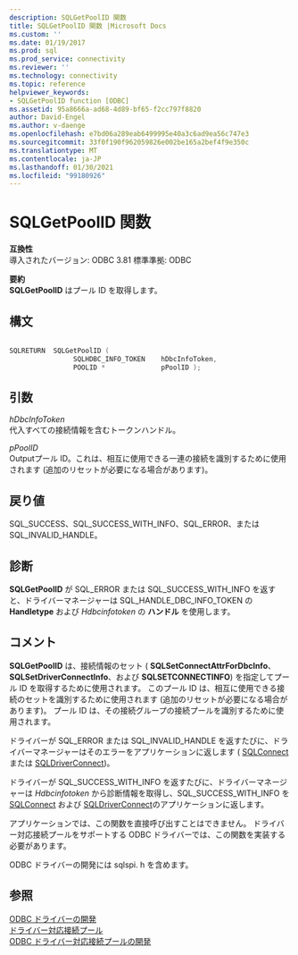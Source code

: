 ```yaml
---
description: SQLGetPoolID 関数
title: SQLGetPoolID 関数 |Microsoft Docs
ms.custom: ''
ms.date: 01/19/2017
ms.prod: sql
ms.prod_service: connectivity
ms.reviewer: ''
ms.technology: connectivity
ms.topic: reference
helpviewer_keywords:
- SQLGetPoolID function [ODBC]
ms.assetid: 95a8666a-ad68-4d89-bf65-f2cc797f8820
author: David-Engel
ms.author: v-daenge
ms.openlocfilehash: e7bd06a289eab6499995e40a3c6ad9ea56c747e3
ms.sourcegitcommit: 33f0f190f962059826e002be165a2bef4f9e350c
ms.translationtype: MT
ms.contentlocale: ja-JP
ms.lasthandoff: 01/30/2021
ms.locfileid: "99180926"
---
```

# <a name="sqlgetpoolid-function"></a>SQLGetPoolID 関数
**互換性**  
 導入されたバージョン: ODBC 3.81 標準準拠: ODBC  
  
 **要約**  
 **SQLGetPoolID** はプール ID を取得します。  
  
## <a name="syntax"></a>構文  
  
```cpp
  
SQLRETURN  SQLGetPoolID (  
                SQLHDBC_INFO_TOKEN    hDbcInfoToken,  
                POOLID *              pPoolID );  
```  
  
## <a name="arguments"></a>引数  
 *hDbcInfoToken*  
 代入すべての接続情報を含むトークンハンドル。  
  
 *pPoolID*  
 Outputプール ID。これは、相互に使用できる一連の接続を識別するために使用されます (追加のリセットが必要になる場合があります)。  
  
## <a name="returns"></a>戻り値  
 SQL_SUCCESS、SQL_SUCCESS_WITH_INFO、SQL_ERROR、または SQL_INVALID_HANDLE。  
  
## <a name="diagnostics"></a>診断  
 **SQLGetPoolID** が SQL_ERROR または SQL_SUCCESS_WITH_INFO を返すと、ドライバーマネージャーは SQL_HANDLE_DBC_INFO_TOKEN の **Handletype** および *Hdbcinfotoken* の **ハンドル** を使用します。  
  
## <a name="remarks"></a>コメント  
 **SQLGetPoolID** は、接続情報のセット ( **SQLSetConnectAttrForDbcInfo**、 **SQLSetDriverConnectInfo**、および **SQLSETCONNECTINFO**) を指定してプール ID を取得するために使用されます。 このプール ID は、相互に使用できる接続のセットを識別するために使用されます (追加のリセットが必要になる場合があります)。 プール ID は、その接続グループの接続プールを識別するために使用されます。  
  
 ドライバーが SQL_ERROR または SQL_INVALID_HANDLE を返すたびに、ドライバーマネージャーはそのエラーをアプリケーションに返します ( [SQLConnect](../../../odbc/reference/syntax/sqlconnect-function.md) または [SQLDriverConnect](../../../odbc/reference/syntax/sqldriverconnect-function.md))。  
  
 ドライバーが SQL_SUCCESS_WITH_INFO を返すたびに、ドライバーマネージャーは *Hdbcinfotoken* から診断情報を取得し、SQL_SUCCESS_WITH_INFO を [SQLConnect](../../../odbc/reference/syntax/sqlconnect-function.md) および [SQLDriverConnect](../../../odbc/reference/syntax/sqldriverconnect-function.md)のアプリケーションに返します。  
  
 アプリケーションでは、この関数を直接呼び出すことはできません。 ドライバー対応接続プールをサポートする ODBC ドライバーでは、この関数を実装する必要があります。  
  
 ODBC ドライバーの開発には sqlspi. h を含めます。  
  
## <a name="see-also"></a>参照  
 [ODBC ドライバーの開発](../../../odbc/reference/develop-driver/developing-an-odbc-driver.md)   
 [ドライバー対応接続プール](../../../odbc/reference/develop-app/driver-aware-connection-pooling.md)   
 [ODBC ドライバー対応接続プールの開発](../../../odbc/reference/develop-driver/developing-connection-pool-awareness-in-an-odbc-driver.md)
